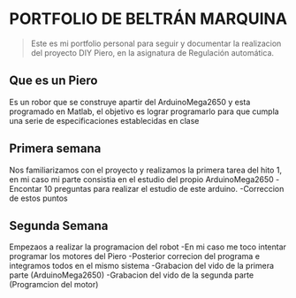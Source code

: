 # PORTFOLIO DE BELTRÁN MARQUINA
> Este es mi portfolio personal para seguir y documentar la realizacion del proyecto DIY Piero,
> en la asignatura de Regulación automática.

## Que es un Piero
Es un robor que se construye apartir del ArduinoMega2650 y esta programado en Matlab, el objetivo es lograr programarlo para que cumpla
una serie de especificaciones establecidas en clase

## Primera semana 
Nos familiarizamos con el proyecto y realizamos la primera tarea del hito 1, en mi caso mi parte consistia en el estudio del propio ArduinoMega2650
  -Encontar 10 preguntas para realizar el estudio de este arduino.
  -Correccion de estos puntos 
  
## Segunda Semana 
Empezaos a realizar la programacion del robot 
  -En mi caso me toco intentar programar los motores del Piero
  -Posterior correcion del programa e integramos todos en el mismo sistema
  -Grabacion del vido de la primera parte (ArduinoMega2650)
  -Grabacion del vido de la segunda parte (Programcion del motor)
